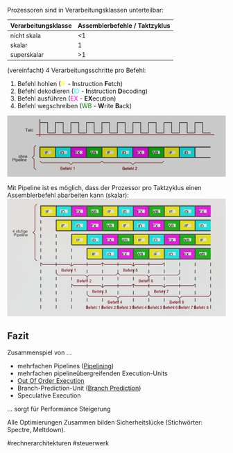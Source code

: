 Prozessoren sind in Verarbeitungsklassen unterteilbar:

|Verarbeitungsklasse|Assemblerbefehle / Taktzyklus|
|-------------------|-----------------------------|
|nicht skala|\<1|
|skalar|1|
|superskalar|\>1|

(vereinfacht) 4 Verarbeitungsschritte pro Befehl:

1. Befehl hohlen (<span style="color:yellow">IF</span> - **I**nstruction **F**etch)
1. Befehl dekodieren (<span style="color:cyan">ID</span> - **I**nstruction **D**ecoding)
1. Befehl ausführen (<span style="color:magenta">EX</span> - **EX**ecution)
1. Befehl wegschreiben (<span style="color:green">WB</span> - **W**rite **B**ack)

![cpu-nonskalar.png](cpu-nonskalar.png)

Mit Pipeline ist es möglich, dass der Prozessor pro Taktzyklus einen Assemblerbefehl abarbeiten kann (skalar):
![cpu-skalar.png](cpu-skalar.png)

## Fazit

Zusammenspiel von ...

* mehrfachen Pipelines ([Pipelining](Pipelining.md))
* mehrfachen pipelineübergreifenden Execution-Units
* [Out Of Order Execution](Out%20Of%20Order%20Execution.md)
* Branch-Prediction-Unit ([Branch Prediction](Branch%20Prediction.md))
* Speculative Execution

... sorgt für Performance Steigerung

Alle Optimierungen Zusammen bilden Sicherheitslücke (Stichwörter: Spectre, Meltdown).

\#rechnerarchitekturen #steuerwerk
